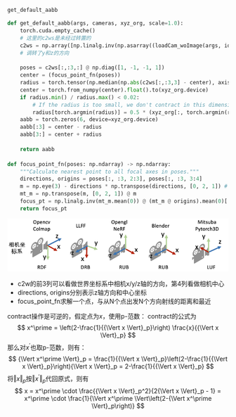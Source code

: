 `get_default_aabb`

```python
def get_default_aabb(args, cameras, xyz_org, scale=1.0):
    torch.cuda.empty_cache()
    # 这里的c2ws是未经过转置的
    c2ws = np.array([np.linalg.inv(np.asarray((loadCam_woImage(args, idx, cam, scale).world_view_transform.T).cpu().numpy())) for idx, cam in enumerate(cameras)])
    # 调转了y和z的方向

    poses = c2ws[:,:3,:] @ np.diag([1, -1, -1, 1])
    center = (focus_point_fn(poses))
    radius = torch.tensor(np.median(np.abs(c2ws[:,:3,3] - center), axis=0), device=xyz_org.device)
    center = torch.from_numpy(center).float().to(xyz_org.device)
    if radius.min() / radius.max() < 0.02:
        # If the radius is too small, we don't contract in this dimension
        radius[torch.argmin(radius)] = 0.5 * (xyz_org[:, torch.argmin(radius)].max() - xyz_org[:, torch.argmin(radius)].min())
    aabb = torch.zeros(6, device=xyz_org.device)
    aabb[:3] = center - radius
    aabb[3:] = center + radius

    return aabb

def focus_point_fn(poses: np.ndarray) -> np.ndarray:
    """Calculate nearest point to all focal axes in poses."""
    directions, origins = poses[:, :3, 2:3], poses[:, :3, 3:4]
    m = np.eye(3) - directions * np.transpose(directions, [0, 2, 1]) # (N, 3, 3)
    mt_m = np.transpose(m, [0, 2, 1]) @ m
    focus_pt = np.linalg.inv(mt_m.mean(0)) @ (mt_m @ origins).mean(0)[:, 0]
    return focus_pt
```

![coordinates](assets/coordinates.jpg)
- c2w的前3列可以看做世界坐标系中相机x/y/z轴的方向，第4列看做相机中心
- directions, origins分别表示z轴方向和中心坐标
- focus_point_fn求解一个点，与从N个点出发N个方向射线的距离和最近

contract操作是可逆的，假定点为$x$，使用p-范数：
contract的公式为
$$
x^\prime 
= \left(2-\frac{1}{{\Vert x \Vert}_p}\right) \frac{x}{{\Vert x \Vert}_p}
$$
那么对$x^\prime$也取p-范数，则有：
$$
{\Vert x^\prime \Vert}_p 
= \frac{1}{{\Vert x \Vert}_p}\left(2-\frac{1}{{\Vert x \Vert}_p}\right){\Vert x \Vert}_p 
= 2-\frac{1}{{\Vert x \Vert}_p}
$$
将${\Vert x \Vert}_p$按${\Vert x^\prime \Vert}_p$代回原式，则有
$$
x 
= x^\prime \cdot \frac{{\Vert x \Vert}_p^2}{2{\Vert x \Vert}_p - 1}
= x^\prime \cdot \frac{1}{\Vert x^\prime \Vert\left(2-{\Vert x^\prime \Vert}_p\right)}
$$
